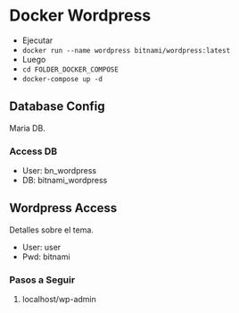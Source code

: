 # Docker Wordpress
- Ejecutar
- `docker run --name wordpress bitnami/wordpress:latest`
- Luego
- `cd FOLDER_DOCKER_COMPOSE`
- `docker-compose up -d`

## Database Config 
Maria DB.
### Access DB
- User: bn_wordpress
- DB: bitnami_wordpress
## Wordpress Access 
Detalles sobre el tema.  
- User: user
- Pwd: bitnami
### Pasos a Seguir
1. localhost/wp-admin
